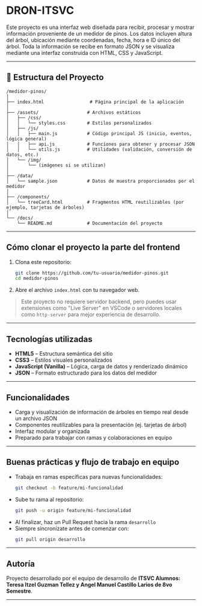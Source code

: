# DRON-ITSVC

Este proyecto es una interfaz web diseñada para recibir, procesar y mostrar información proveniente de un medidor de pinos. Los datos incluyen altura del árbol, ubicación mediante coordenadas, fecha, hora e ID único del árbol. Toda la información se recibe en formato JSON y se visualiza mediante una interfaz construida con HTML, CSS y JavaScript.

---

## 📁 Estructura del Proyecto

```
/medidor-pinos/
│
├── index.html                 # Página principal de la aplicación
│
├── /assets/                  # Archivos estáticos
│   ├── /css/
│   │   └── styles.css        # Estilos personalizados
│   ├── /js/
│   │   ├── main.js           # Código principal JS (inicio, eventos, lógica general)
│   │   ├── api.js            # Funciones para obtener y procesar JSON
│   │   └── utils.js          # Utilidades (validación, conversión de datos, etc.)
│   └── /img/
│       └── (imágenes si se utilizan)
│
├── /data/
│   └── sample.json           # Datos de muestra proporcionados por el medidor
│
├── /components/
│   └── treeCard.html         # Fragmentos HTML reutilizables (por ejemplo, tarjetas de árboles)
│
└── /docs/
    └── README.md             # Documentación del proyecto
```

---

## Cómo clonar el proyecto la parte del frontend

1. Clona este repositorio:
   ```bash
   git clone https://github.com/tu-usuario/medidor-pinos.git
   cd medidor-pinos
   ```

2. Abre el archivo `index.html` con tu navegador web.

> Este proyecto no requiere servidor backend, pero puedes usar extensiones como "Live Server" en VSCode o servidores locales como `http-server` para mejor experiencia de desarrollo.

---

##  Tecnologías utilizadas

- **HTML5** – Estructura semántica del sitio
- **CSS3** – Estilos visuales personalizados
- **JavaScript (Vanilla)** – Lógica, carga de datos y renderizado dinámico
- **JSON** – Formato estructurado para los datos del medidor

---

##  Funcionalidades

- Carga y visualización de información de árboles en tiempo real desde un archivo JSON
- Componentes reutilizables para la presentación (ej. tarjetas de árbol)
- Interfaz modular y organizada
- Preparado para trabajar con ramas y colaboraciones en equipo

---

## Buenas prácticas y flujo de trabajo en equipo

- Trabaja en ramas específicas para nuevas funcionalidades:
  ```bash
  git checkout -b feature/mi-funcionalidad
  ```
- Sube tu rama al repositorio:
  ```bash
  git push -u origin feature/mi-funcionalidad
  ```
- Al finalizar, haz un Pull Request hacia la rama `desarrollo`
- Siempre sincronízate antes de comenzar con:
  ```bash
  git pull origin desarrollo
  ```

---

## Autoría

Proyecto desarrollado por el equipo de desarrollo de **ITSVC Alumnos: Teresa Itzel Guzman Tellez y Angel Manuel Castillo Larios de 8vo Semestre**.

---
